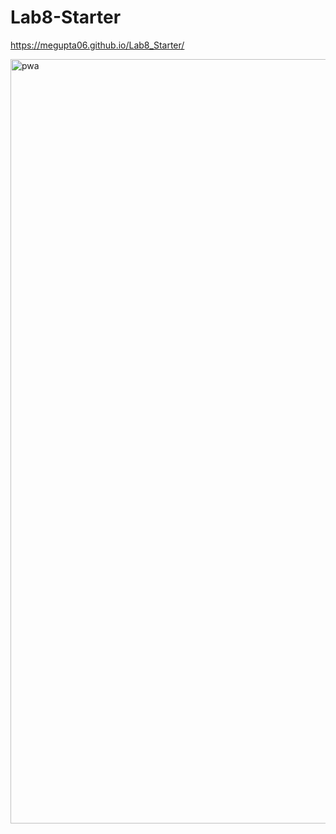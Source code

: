 # Lab8-Starter

https://megupta06.github.io/Lab8_Starter/

<img width="1223" alt="pwa" src="https://github.com/user-attachments/assets/7caacea3-0e99-4edb-8f3e-2efd4f812084" />

